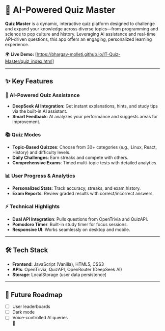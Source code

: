 

# 🧠 AI-Powered Quiz Master  

**Quiz Master** is a dynamic, interactive quiz platform designed to challenge and expand your knowledge across diverse topics—from programming and science to pop culture and history. Leveraging AI assistance and real-time API-driven questions, this app offers an engaging, personalized learning experience.  

🌍 **Live Demo:** [https://bhargav-molleti.github.io/IT-Quiz-Master/quiz_index.html]  

---

## ✨ Key Features  

### 🚀 **AI-Powered Quiz Assistance**  
- **DeepSeek AI Integration**: Get instant explanations, hints, and study tips via the built-in AI assistant.  
- **Smart Feedback**: AI analyzes your performance and suggests areas for improvement.  

### 📚 **Quiz Modes**  
- **Topic-Based Quizzes**: Choose from 30+ categories (e.g., Linux, React, History) and difficulty levels.  
- **Daily Challenges**: Earn streaks and compete with others.  
- **Comprehensive Exams**: Timed multi-topic tests with detailed analytics.  

### 📊 **User Progress & Analytics**  
- **Personalized Stats**: Track accuracy, streaks, and exam history.  
- **Exam Reports**: Review graded results with correct/incorrect answers.  

### ⚡ **Technical Highlights**  
- **Dual API Integration**: Pulls questions from OpenTrivia and QuizAPI.  
- **Pomodoro Timer**: Built-in study timer for focus sessions.  
- **Responsive UI**: Works seamlessly on desktop and mobile.  

---

## 🛠️ Tech Stack  
- **Frontend**: JavaScript (Vanilla), HTML5, CSS3  
- **APIs**: OpenTrivia, QuizAPI, OpenRouter (DeepSeek AI)  
- **Storage**: LocalStorage (user data persistence)  

---



## 🔮 Future Roadmap  
- [ ] User leaderboards  
- [ ] Dark mode  
- [ ] Voice-controlled AI queries  
🚀
